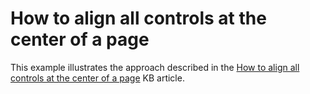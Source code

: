 # How to align all controls at the center of a page


This example illustrates the approach described in the <a href="https://www.devexpress.com/Support/Center/p/T190995">How to align all controls at the center of a page</a> KB article.

<br/>



